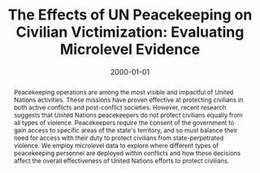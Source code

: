 ---
title: "The Effects of UN Peacekeeping on Civilian Victimization: Evaluating Microlevel Evidence"
collection: research
date: 2000-01-01
paperurl: 'https://jayrobwilliams.com/files/pdf/research/UNPoC.pdf'
abstract: "Peacekeeping operations are among the most visible and impactful of United Nations activities. These missions have proven effective at protecting civilians in both active conflicts and post-conflict societies. However, recent research suggests that United Nations peacekeepers do not protect civilians equally from all types of violence. Peacekeepers require the consent of the government to gain access to specific areas of the state's territory, and so must balance their need for access with their duty to protect civilians from state-perpetrated violence. We employ microlevel data to explore where different types of peacekeeping personnel are deployed within conflicts and how these decisions affect the overall effectiveness of United Nations efforts to protect civilians."
citation: 'Nomikos, William G. and Rob Williams. &quot;The Effects of UN Peacekeeping on Civilian Victimization: Evaluating Microlevel Evidence.&quot;'
---